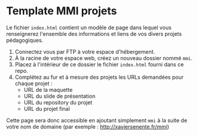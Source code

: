 # Template MMI  projets

Le fichier `index.html` contient un modèle de page dans lequel vous renseignerez l'ensemble des informations et liens de vos divers projets pédagogiques.

1. Connectez vous par FTP à votre espace d'hébergement.
2. À la racine de votre espace web, créez un nouveau dossier nommé `mmi`.
3. Placez à l'intérieur de ce dossier le fichier `index.html` fourni dans ce repo.
4. Complétez au fur et à mesure des projets les URLs demandées pour chaque projet :
    - URL de la maquette
    - URL du slide de présentation
    - URL du repository du projet
    - URL du projet final

Cette page sera donc accessible en ajoutant simplement `mmi` à la suite de votre nom de domaine (par exemple : http://xaviersenente.fr/mmi)


